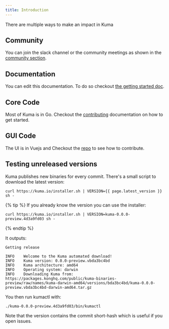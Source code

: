 ```yaml
---
title: Introduction
---
```


There are multiple ways to make an impact in Kuma

## Community

You can join the slack channel or the community meetings as shown in the [community section](/community).

## Documentation

You can edit this documentation. To do so checkout [the getting started doc](https://github.com/kumahq/kuma-website/blob/master/CONTRIBUTING.md).

## Core Code

Most of Kuma is in Go. Checkout the [contributing](https://github.com/kumahq/kuma/blob/master/CONTRIBUTING.md) documentation on how to get started.

## GUI Code

The UI is in Vuejs and Checkout the [repo](https://github.com/kumahq/kuma-gui/blob/master/DEVELOPER.md) to see how to contribute.

## Testing unreleased versions

Kuma publishes new binaries for every commit.
There's a small script to download the latest version:

```shell
curl https://kuma.io/installer.sh | VERSION={{ page.latest_version }} sh -
```

{% tip %}
If you already know the version you can use the installer:

```shell
curl https://kuma.io/installer.sh | VERSION=kuma-0.0.0-preview.4d3a9fd03 sh -
```

{% endtip %}

It outputs:

```shell
Getting release

INFO	Welcome to the Kuma automated download!
INFO	Kuma version: 0.0.0-preview.vbda3bc4bd
INFO	Kuma architecture: amd64
INFO	Operating system: darwin
INFO	Downloading Kuma from: https://packages.konghq.com/public/kuma-binaries-preview/raw/names/kuma-darwin-amd64/versions/bda3bc4bd/kuma-0.0.0-preview.vbda3bc4bd-darwin-amd64.tar.gz
```

You then run kumactl with:

```shell
./kuma-0.0.0-preview.4d3a9fd03/bin/kumactl
```

Note that the version contains the commit short-hash which is useful if you open issues.
